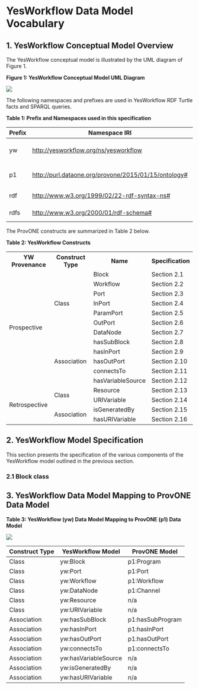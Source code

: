 # YesWorkflow Data Model Vocabulary

## 1. YesWorkflow Conceptual Model Overview

The YesWorkflow conceptual model is illustrated by the UML diagram of Figure 1.

**Figure 1: YesWorkflow Conceptual Model UML Diagram**

![](https://github.com/idaks/DataONE-Prov-Summer-2017/blob/master/examples/simulate_data_collection/YW%20Model%20OWL/YesWorkflow_UML_Diagram.jpg)

The following namespaces and prefixes are used in YesWorkflow RDF Turtle facts and SPARQL queries. 

**Table 1: Prefix and Namespaces used in this specification**

| Prefix | Namespace IRI | Definition |
| ------ | ------------- | ---------- |
| yw     | http://yesworkflow.org/ns/yesworkflow | The YesWorkflow namespace |
| p1     | http://purl.dataone.org/provone/2015/01/15/ontology# | The ProvONE namespace |
| rdf    | http://www.w3.org/1999/02/22-rdf-syntax-ns# | The RDF namespace |
| rdfs   | http://www.w3.org/2000/01/rdf-schema# | The RDFS namespace |

The ProvONE constructs are summarized in Table 2 below.

**Table 2: YesWorkflow Constructs**
<table>
  <tr>
    <th>YW Provenance</th><th>Construct Type</th><th>Name</th><th>Specification</th>
  </tr>
  <tr>
    <td rowspan="12">Prospective</td><td rowspan="7">Class</td><td>Block</td><td>Section 2.1</td>
  </tr>
  <tr>
    <td>Workflow</td><td>Section 2.2</td>
  </tr>
  <tr>
    <td>Port</td><td>Section 2.3</td>
  </tr>
  <tr>
    <td>InPort</td><td>Section 2.4</td>
  </tr>
  <tr>
    <td>ParamPort</td><td>Section 2.5</td>
  </tr>
  <tr>
    <td>OutPort</td><td>Section 2.6</td>
  </tr>
  <tr>
    <td>DataNode</td><td>Section 2.7</td>
  </tr>
  <tr>
    <td rowspan="5">Association</td><td>hasSubBlock</td><td>Section 2.8</td>
  </tr>
  <tr>
    <td>hasInPort</td><td>Section 2.9</td>
  </tr>
  <tr>
    <td>hasOutPort</td><td>Section 2.10</td>
  </tr>
  <tr>
    <td>connectsTo</td><td>Section 2.11</td>
  </tr>
  <tr>
    <td>hasVariableSource</td><td>Section 2.12</td>
  </tr>
  <tr>
    <td rowspan="4">Retrospective</td><td rowspan="2">Class</td><td>Resource</td><td>Section 2.13</td>
  </tr>
  <tr>
    <td>URIVariable</td><td>Section 2.14</td>
  </tr>
  <tr>
    <td rowspan="2">Association</td><td>isGeneratedBy</td><td>Section 2.15</td>
  </tr>
  <tr>
    <td>hasURIVariable</td><td>Section 2.16</td>
  </tr>
</table>

## 2. YesWorkflow Model Specification
This section presents the specification of the various components of the YesWorkflow model outlined in the previous section.

### 2.1 Block class


## 3. YesWorkflow Data Model Mapping to ProvONE Data Model

**Table 3: YesWorkflow (yw) Data Model Mapping to ProvONE (p1) Data Model**

![](https://github.com/idaks/DataONE-Prov-Summer-2017/blob/master/examples/simulate_data_collection/YW%20Model%20OWL/ProvONEvsYesWorkflow_UML_Diagrams.png)

| Construct Type |  YesWorkflow Model | ProvONE Model |
| ----- | ------------- | ---------- |
| Class | yw:Block      | p1:Program |
| Class | yw:Port       | p1:Port |
| Class | yw:Workflow   | p1:Workflow |
| Class | yw:DataNode   | p1:Channel |
| Class | yw:Resource   | n/a |
| Class | yw:URIVariable| n/a |
| Association | yw:hasSubBlock  | p1:hasSubProgram |
| Association | yw:hasInPort    | p1:hasInPort |
| Association | yw:hasOutPort   | p1:hasOutPort |
| Association | yw:connectsTo   | p1:connectsTo |
| Association | yw:hasVariableSource | n/a |
| Association | yw:isGeneratedBy     | n/a |
| Association | yw:hasURIVariable    | n/a |
